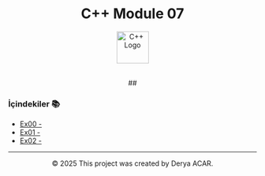 <div align="center">
  <h1>C++ Module 07</h1> <img src="https://cdn-icons-png.flaticon.com/512/6132/6132222.png" alt="C++ Logo" width="65"></br></br>
</div>

<p align="center">
##
</p>


### İçindekiler 📚
- [Ex00 - ](#ex00)
- [Ex01 - ](#ex01)
- [Ex02 - ](#ex02)


---

<p align="center">© 2025 This project was created by Derya ACAR.</p>
